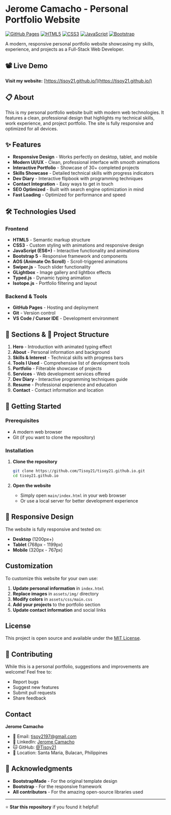 # Jerome Camacho - Personal Portfolio Website

[![GitHub Pages](https://img.shields.io/badge/GitHub%20Pages-Live-brightgreen)](https://tisoy21.github.io/)
[![HTML5](https://img.shields.io/badge/HTML5-E34F26?logo=html5&logoColor=white)](https://developer.mozilla.org/en-US/docs/Web/HTML)
[![CSS3](https://img.shields.io/badge/CSS3-1572B6?logo=css3&logoColor=white)](https://developer.mozilla.org/en-US/docs/Web/CSS)
[![JavaScript](https://img.shields.io/badge/JavaScript-F7DF1E?logo=javascript&logoColor=black)](https://developer.mozilla.org/en-US/docs/Web/JavaScript)
[![Bootstrap](https://img.shields.io/badge/Bootstrap-7952B3?logo=bootstrap&logoColor=white)](https://getbootstrap.com/)

A modern, responsive personal portfolio website showcasing my skills, experience, and projects as a Full-Stack Web Developer.

## 📽️ Live Demo

**Visit my website:** [https://tisoy21.github.io/](https://tisoy21.github.io/)

## 📋 About

This is my personal portfolio website built with modern web technologies. It features a clean, professional design that highlights my technical skills, work experience, and project portfolio. The site is fully responsive and optimized for all devices.

## ✨ Features

- **Responsive Design** - Works perfectly on desktop, tablet, and mobile
- **Modern UI/UX** - Clean, professional interface with smooth animations
- **Interactive Portfolio** - Showcase of 30+ completed projects
- **Skills Showcase** - Detailed technical skills with progress indicators
- **Dev Diary** - Interactive flipbook with programming techniques
- **Contact Integration** - Easy ways to get in touch
- **SEO Optimized** - Built with search engine optimization in mind
- **Fast Loading** - Optimized for performance and speed

## 🛠️ Technologies Used

### Frontend
- **HTML5** - Semantic markup structure
- **CSS3** - Custom styling with animations and responsive design
- **JavaScript (ES6+)** - Interactive functionality and animations
- **Bootstrap 5** - Responsive framework and components
- **AOS (Animate On Scroll)** - Scroll-triggered animations
- **Swiper.js** - Touch slider functionality
- **GLightbox** - Image gallery and lightbox effects
- **Typed.js** - Dynamic typing animation
- **Isotope.js** - Portfolio filtering and layout

### Backend & Tools
- **GitHub Pages** - Hosting and deployment
- **Git** - Version control
- **VS Code / Cursor IDE** - Development environment

## 🎯 Sections & 📁 Project Structure

1. **Hero** - Introduction with animated typing effect
2. **About** - Personal information and background
3. **Skills & Interest** - Technical skills with progress bars
4. **Tools I Used** - Comprehensive list of development tools
5. **Portfolio** - Filterable showcase of projects
6. **Services** - Web development services offered
7. **Dev Diary** - Interactive programming techniques guide
8. **Resume** - Professional experience and education
9. **Contact** - Contact information and location

## 🚀 Getting Started

### Prerequisites
- A modern web browser
- Git (if you want to clone the repository)

### Installation

1. **Clone the repository**
   ```bash
   git clone https://github.com/Tisoy21/tisoy21.github.io.git
   cd tisoy21.github.io
   ```

2. **Open the website**
   - Simply open `main/index.html` in your web browser
   - Or use a local server for better development experience
  
## 📱 Responsive Design

The website is fully responsive and tested on:
- **Desktop** (1200px+)
- **Tablet** (768px - 1199px)
- **Mobile** (320px - 767px)

## Customization

To customize this website for your own use:

1. **Update personal information** in `index.html`
2. **Replace images** in `assets/img/` directory
3. **Modify colors** in `assets/css/main.css`
4. **Add your projects** to the portfolio section
5. **Update contact information** and social links

## License

This project is open source and available under the [MIT License](LICENSE).

## 🤝 Contributing

While this is a personal portfolio, suggestions and improvements are welcome! Feel free to:
- Report bugs
- Suggest new features
- Submit pull requests
- Share feedback

## Contact

**Jerome Camacho**
- 📧 Email: [tisoy2197@gmail.com](mailto:tisoy2197@gmail.com)
- 💼 LinkedIn: [Jerome Camacho](https://www.linkedin.com/in/jerome-camacho-30a355141/)
- 🐱 GitHub: [@Tisoy21](https://github.com/Tisoy21)
- 📍 Location: Santa Maria, Bulacan, Philippines

## 🙏 Acknowledgments

- **BootstrapMade** - For the original template design
- **Bootstrap** - For the responsive framework
- **All contributors** - For the amazing open-source libraries used

---

⭐ **Star this repository** if you found it helpful!

